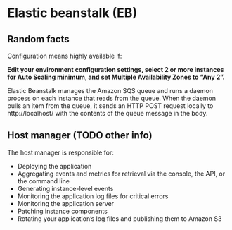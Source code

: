 # Elastic beanstalk (EB)

## Random facts

Configuration means highly available if: 

**Edit your environment configuration settings, select 2 or more
 instances for Auto Scaling minimum, and set Multiple Availability Zones to “Any 2”.**
 
 Elastic Beanstalk manages the Amazon SQS queue and runs a daemon process 
 on each instance that reads from the queue. When the daemon pulls an item 
 from the queue, it sends an HTTP POST request locally to
  http://localhost/ with the contents of the queue message in the body.
  
## Host manager (TODO other info)
The host manager is responsible for:

* Deploying the application
* Aggregating events and metrics for retrieval via the console, the API, or the command line
* Generating instance-level events
* Monitoring the application log files for critical errors
* Monitoring the application server
* Patching instance components
* Rotating your application’s log files and publishing them to Amazon S3